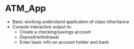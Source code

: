 # ATM_App
- Basic working understand application of class inheritance
- Console interactive output to:
  - Create a checking/savings account
  - Deposit/withdrawal
  - Enter basic info on account holder and bank

